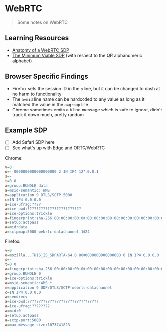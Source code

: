 # WebRTC

> Some notes on WebRTC

## Learning Resources

- [Anatomy of a WebRTC SDP](https://webrtchacks.com/sdp-anatomy/)
- [The Minimum Viable SDP](https://webrtchacks.com/the-minimum-viable-sdp/) (with respect to the QR alphanumeric alphabet)

## Browser Specific Findings

- Firefox sets the session ID in the `o` line, but it can be changed to dash at no harm to functionality
- The `a=mid` line name can be hardcoded to any value as long as it matched the value in the `a=group` line
- Chrome sometimes emits a `b` line message which is safe to ignore, didn't track it down much, pretty random

## Example SDP

- [ ] Add Safari SDP here
- [ ] See what's up with Edge and ORTC/WebRTC

Chrome:

```ini
v=0
o=- 0000000000000000000 2 IN IP4 127.0.0.1
s=-
t=0 0
a=group:BUNDLE data
a=msid-semantic: WMS
m=application 9 DTLS/SCTP 5000
c=IN IP4 0.0.0.0
a=ice-ufrag:????
a=ice-pwd:????????????????????????
a=ice-options:trickle
a=fingerprint:sha-256 00:00:00:00:00:00:00:00:00:00:00:00:00:00:00:00:00:00:00:00:00:00:00:00:00:00:00:00:00:00:00:00
a=setup:actpass
a=mid:data
a=sctpmap:5000 webrtc-datachannel 1024
```

Firefox:

```ini
v=0
o=mozilla...THIS_IS_SDPARTA-64.0 0000000000000000000 0 IN IP4 0.0.0.0
s=-
t=0 0
a=fingerprint:sha-256 00:00:00:00:00:00:00:00:00:00:00:00:00:00:00:00:00:00:00:00:00:00:00:00:00:00:00:00:00:00:00:00
a=group:BUNDLE 0
a=ice-options:trickle
a=msid-semantic:WMS *
m=application 9 UDP/DTLS/SCTP webrtc-datachannel
c=IN IP4 0.0.0.0
a=sendrecv
a=ice-pwd:????????????????????????????????
a=ice-ufrag:????????
a=mid:0
a=setup:actpass
a=sctp-port:5000
a=max-message-size:1073741823
```
